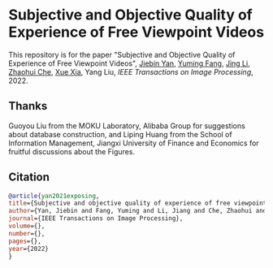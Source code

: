 # Subjective and Objective Quality of Experience of Free Viewpoint Videos

This repository is for the paper "Subjective and Objective Quality of Experience of Free Viewpoint Videos",
[Jiebin Yan](https://github.com/QTJiebin), [Yuming Fang](http://sim.jxufe.cn/JDMKL/ymfang.html), [Jing Li](https://sites.google.com/site/jingliepwang/home), [Zhaohui Che](https://github.com/CZHQuality), [Xue Xia](https://ieeexplore.ieee.org/author/37086158079), Yang Liu, *IEEE Transactions on Image Processing*, 2022. 


## Thanks
Guoyou Liu from the MOKU Laboratory, Alibaba Group for suggestions about database construction, and Liping Huang from the School of Information Management, Jiangxi University of Finance and Economics for fruitful discussions about the Figures. 

## Citation
```bibtex
@article{yan2021exposing,
title={Subjective and objective quality of experience of free viewpoint videos},
author={Yan, Jiebin and Fang, Yuming and Li, Jiang and Che, Zhaohui and Xia, Xue and Liu, Yang},
journal={IEEE Transactions on Image Processing},
volume={},
number={},
pages={},
year={2022}
}
